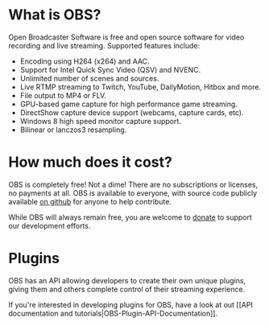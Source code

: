 What is OBS?
============

Open Broadcaster Software is free and open source software for video recording and live streaming. Supported features include:
* Encoding using H264 (x264) and AAC.
* Support for Intel Quick Sync Video (QSV) and NVENC.
* Unlimited number of scenes and sources.
* Live RTMP streaming to Twitch, YouTube, DailyMotion, Hitbox and more.
* File output to MP4 or FLV.
* GPU-based game capture for high performance game streaming.
* DirectShow capture device support (webcams, capture cards, etc).
* Windows 8 high speed monitor capture support.
* Bilinear or lanczos3 resampling.

How much does it cost?
======================

OBS is completely free! Not a dime! There are no subscriptions or licenses, no payments at all. OBS is available to everyone, with source code publicly available [on github](https://github.com/jp9000/OBS) for anyone to help contribute.

While OBS will always remain free, you are welcome to [donate](https://obsproject.com/donate) to support our development efforts.

Plugins
=======

OBS has an API allowing developers to create their own unique plugins, giving them and others complete control of their streaming experience.

If you're interested in developing plugins for OBS, have a look at out [[API documentation and tutorials|OBS-Plugin-API-Documentation]].